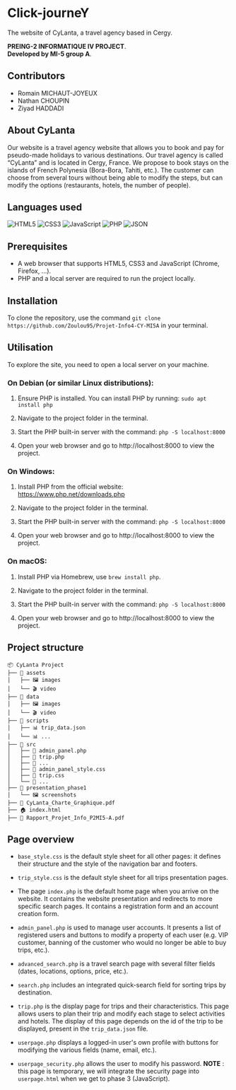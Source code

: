 # Click-journeY

The website of CyLanta, a travel agency based in Cergy.

**PREING-2 INFORMATIQUE IV PROJECT**.  
**Developed by MI-5 group A**.

## Contributors

- Romain MICHAUT-JOYEUX
- Nathan CHOUPIN
- Ziyad HADDADI

## About CyLanta

Our website is a travel agency website that allows you to book and pay for pseudo-made holidays to various destinations. Our travel agency is called “CyLanta” and is located in Cergy, France. We propose to book stays on the islands of French Polynesia (Bora-Bora, Tahiti, etc.). The customer can choose from several tours without being able to modify the steps, but can modify the options (restaurants, hotels, the number of people).

## Languages used

![HTML5](https://img.shields.io/badge/HTML5-E34F26?style=for-the-badge&logo=html5&logoColor=white)  ![CSS3](https://img.shields.io/badge/CSS3-1572B6?style=for-the-badge&logo=css3&logoColor=white)   ![JavaScript](https://img.shields.io/badge/JavaScript-F7DF1E?style=for-the-badge&logo=javascript&logoColor=black)   ![PHP](https://img.shields.io/badge/PHP-777BB4?style=for-the-badge&logo=php&logoColor=white)   ![JSON](https://img.shields.io/badge/JSON-000000?style=for-the-badge&logo=json&logoColor=white)  

## Prerequisites

- A web browser that supports HTML5, CSS3 and JavaScript (Chrome, Firefox, ...).
- PHP and a local server are required to run the project locally.

## Installation

To clone the repository, use the command `git clone https://github.com/Zoulou95/Projet-Info4-CY-MI5A` in your terminal.

## Utilisation

To explore the site, you need to open a local server on your machine.

### On Debian (or similar Linux distributions):
1. Ensure PHP is installed. You can install PHP by running: `sudo apt install php`

2. Navigate to the project folder in the terminal.

3. Start the PHP built-in server with the command: `php -S localhost:8000`

4. Open your web browser and go to http://localhost:8000 to view the project.

### On Windows:
1. Install PHP from the official website: https://www.php.net/downloads.php

2. Navigate to the project folder in the terminal.

3. Start the PHP built-in server with the command: `php -S localhost:8000`

4. Open your web browser and go to http://localhost:8000 to view the project.

### On macOS:
1. Install PHP via Homebrew, use `brew install php`.

2. Navigate to the project folder in the terminal.

3. Start the PHP built-in server with the command: `php -S localhost:8000`

4. Open your web browser and go to http://localhost:8000 to view the project.

## Project structure

```
📦 CyLanta Project
├── 📂 assets
│   ├── 🖼️ images
│   └── 🎬 video
├── 📂 data
│   ├── 🖼️ images
│   └── 🎬 video
├── 📂 scripts
│   ├── 📊 trip_data.json
│   └── 📊 ...
├── 📂 src
│   ├── 📄 admin_panel.php
│   ├── 📄 trip.php
│   ├── 📄 ...
│   ├── 🎨 admin_panel_style.css
│   ├── 🎨 trip.css
│   └── 🎨 ...
├── 📂 presentation_phase1
│   └── 🖼️ screenshots
├── 📄 CyLanta_Charte_Graphique.pdf
├── 🏠 index.html
├── 📄 Rapport_Projet_Info_P2MI5-A.pdf
```

## Page overview

- `base_style.css` is the default style sheet for all other pages: it defines their structure and the style of the navigation bar and footers.

- `trip_style.css` is the default style sheet for all trips presentation pages.
 
- The page `index.php` is the default home page when you arrive on the website. It contains the website presentation and redirects to more specific search pages. It contains a registration form and an account creation form.

- `admin_panel.php` is used to manage user accounts. It presents a list of registered users and buttons to modify a property of each user (e.g. VIP customer, banning of the customer who would no longer be able to buy trips, etc.).

- `advanced_search.php` is a travel search page with several filter fields (dates, locations, options, price, etc.).

- `search.php` includes an integrated quick-search field for sorting trips by destination.

- `trip.php` is the display page for trips and their characteristics. This page allows users to plan their trip and modify each stage to select activities and hotels. The display of this page depends on the id of the trip to be displayed, present in the `trip_data.json` file.

- `userpage.php` displays a logged-in user's own profile with buttons for modifying the various fields (name, email, etc.).

- `userpage_security.php` allows the user to modify his password.
**NOTE** : this page is temporary, we will integrate the security page into `userpage.html` when we get to phase 3 (JavaScript).
